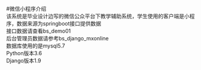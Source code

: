 #微信小程序介绍  
该系统是毕业设计边写的微信公众平台下教学辅助系统，学生使用的客户端是小程序，数据来源为springboot接口提供数据  
接口数据请查看bs_demo01  
后台管理员数据请参考bs_django_mxonline   
数据库使用的是mysql5.7  
Python版本3.6  
Django版本1.9  
